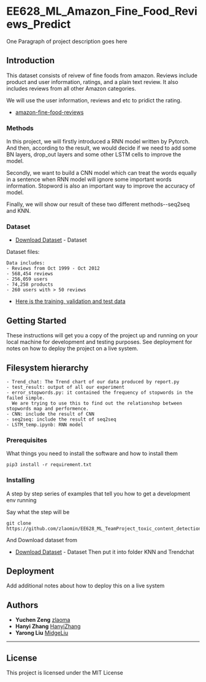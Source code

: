 # EE628_ML_Amazon_Fine_Food_Reviews_Predict

One Paragraph of project description goes here

## Introduction

This dataset consists of reivew of fine foods from amazon. Reviews include product and user information, ratings, and a plain text review. It also includes reviews from all other Amazon categories.

We will use the user information, reviews and etc to pridict the rating.
* [amazon-fine-food-reviews](https://www.kaggle.com/snap/amazon-fine-food-reviews)

### Methods

In this project, we will firstly introduced a RNN model written by Pytorch. And then, according to the result, we would decide if we need to add some BN layers, drop_out layers and some other LSTM cells to improve the model.

Secondly, we want to build a CNN model which can treat the words equally in a sentence when RNN model will ignore some important words information. Stopword is also an important way to improve the accuracy of model.

Finally, we will show our result of these two different methods--seq2seq and KNN.

### Dataset

* [Download Dataset](https://www.kaggle.com/snap/amazon-fine-food-reviews/download) - Dataset

Dataset files:
```
Data includes:
- Reviews from Oct 1999 - Oct 2012
- 568,454 reviews
- 256,059 users
- 74,258 products
- 260 users with > 50 reviews
```
* [Here is the training, validation and test data](https://drive.google.com/drive/folders/1CNXHHPrlgKYVqdQ3WUHy1uKAv7PazUOw)

## Getting Started

These instructions will get you a copy of the project up and running on your local machine for development and testing purposes. See deployment for notes on how to deploy the project on a live system.

## Filesystem hierarchy

```
- Trend_chat: The Trend chart of our data produced by report.py
- test_result: output of all our experiment
- error_stopwords.py: it contained the frequency of stopwords in the failed simple.
  We are trying to use this to find out the relationshop between stopwords map and performence. 
- CNN: include the result of CNN
- seq2seq: include the result of seq2seq
- LSTM_temp.ipynb: RNN model
```
### Prerequisites

What things you need to install the software and how to install them

```
pip3 install -r requirement.txt
```

### Installing

A step by step series of examples that tell you how to get a development env running

Say what the step will be

```
git clone https://github.com/zlaomin/EE628_ML_TeamProject_toxic_content_detection.git
```

And Download dataset from 
* [Download Dataset](https://www.kaggle.com/snap/amazon-fine-food-reviews/download) - Dataset
Then put it into folder KNN and Trendchat


## Deployment

Add additional notes about how to deploy this on a live system


## Authors

* **Yuchen Zeng** [zlaoma](https://github.com/zlaomin)
* **Hanyi Zhang** [HanyiZhang](https://github.com/HanyiZhang)
* **Yarong Liu** [MidgeLiu](https://github.com/MidgeLiu)
********




## License

This project is licensed under the MIT License


